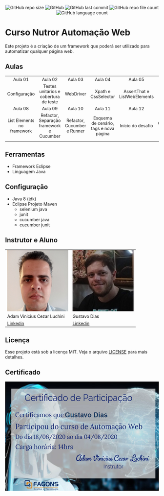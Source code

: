<p align="center">
  <img alt="GitHub repo size" src="https://img.shields.io/github/repo-size/gpd38/cursoNutrorAutomacaoWeb?color=blue">
  <img alt="GitHub" src="https://img.shields.io/github/license/gpd38/cursoNutrorAutomacaoWeb?color=red">
  <img alt="GitHub last commit" src="https://img.shields.io/github/last-commit/gpd38/cursoNutrorAutomacaoWeb?color=green">
  <img alt="GitHub repo file count" src="https://img.shields.io/github/directory-file-count/gpd38/cursoNutrorAutomacaoWeb?color=orange">
  <img alt="GitHub language count" src="https://img.shields.io/github/languages/count/gpd38/cursoNutrorAutomacaoWeb?color=pink">
</p>

# Curso Nutror Automação Web

Este projeto é a criação de um framework que poderá ser utilizado para automatizar qualquer página web.

## Aulas

||||||||
|:--:|:--:|:--:|:--:|:--:|:--:|:--:|
| Aula 01 | Aula 02 | Aula 03 | Aula 04 | Aula 05 | Aula 06 | Aula 07 |
|Configuração|Testes unitários e cobertura de teste|WebDriver|Xpath e CssSelector|AssertThat e ListWebElements|Inicio do Framework|Maps, Elements e Enums|
| Aula 08 | Aula 09 |Aula 10 | Aula 11 | Aula 12 | Aula 13 | Aula 14 |
|List Elements no framework|Refactor, Separação framework e Cucumber|Refactor, Cucumber e Runner|Esquema de cenário, tags e nova página|Início do desafio|Continuação do desafio|Finalização do desafio, reports e headless|
||||||||

## Ferramentas

* Framework Eclipse
* Linguagem Java

## Configuração

* Java 8 (jdk)
* Eclipse Projeto Maven
	- selenium java
	- junit
	- cucumber java
	- cucumber junit

## Instrutor e Aluno

<table>
  <tr>
    <td>
    	<img alt="Adam Vinicius Cezar Luchini" src="https://github.com/gpd38/gpd38/blob/main/img/user/adam.png" />
    </td>
    <td>
    	<img alt="Gustavo Dias" src="https://github.com/gpd38/gpd38/blob/main/img/user/gustavo.jpg" />
    </td>
  </tr>
  <tr>
    <td>Adam Vinicius Cezar Luchini</td>
    <td>Gustavo Dias</td>
  </tr>
  <tr>
    <td><a href="https://www.linkedin.com/in/adamviniciusqa/" target="_blank">Linkedin</a></td>
    <td><a href="https://www.linkedin.com/in/gustavopereiradias/" target="_blank">Linkedin</a></td>
    </tr>
  </table>

## Licença

Esse projeto está sob a licença MIT. Veja o arquivo [LICENSE](LICENSE) para mais detalhes.

## Certificado

![Certificado Automação Web](https://github.com/gpd38/cursoNutrorAutomacaoWeb/blob/master/img/certificadoautomacaoweb.png)
